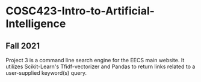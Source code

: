 # COSC423-Intro-to-Artificial-Intelligence
## Fall 2021
Project 3 is a command line search engine for the EECS main website. It utilizes Scikit-Learn's Tfidf-vectorizer and Pandas to return links related to a user-supplied keyword(s) query.
